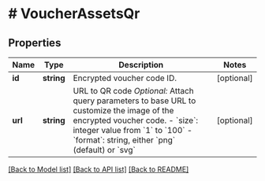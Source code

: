 # # VoucherAssetsQr

## Properties

Name | Type | Description | Notes
------------ | ------------- | ------------- | -------------
**id** | **string** | Encrypted voucher code ID. | [optional]
**url** | **string** | URL to QR code    *Optional:* Attach query parameters to base URL to customize the image of the encrypted voucher code.    - &#x60;size&#x60;: integer value from &#x60;1&#x60; to &#x60;100&#x60;   - &#x60;format&#x60;: string, either &#x60;png&#x60; (default) or &#x60;svg&#x60; | [optional]

[[Back to Model list]](../../README.md#models) [[Back to API list]](../../README.md#endpoints) [[Back to README]](../../README.md)
